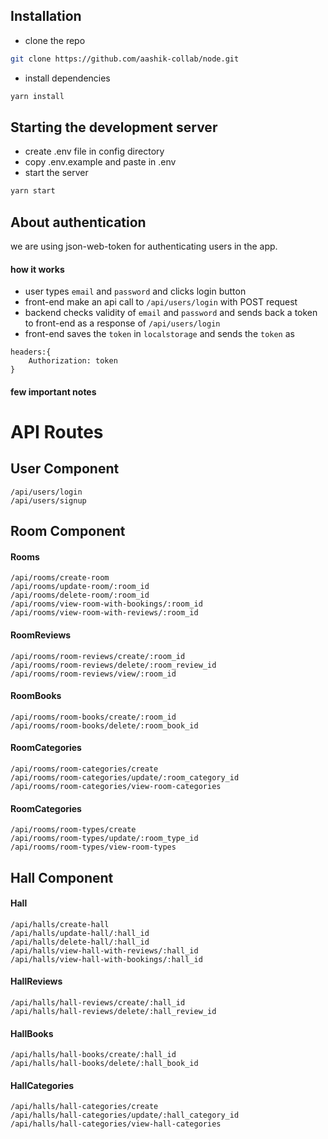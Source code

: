 ## Installation

-   clone the repo

```bash
git clone https://github.com/aashik-collab/node.git
```

-   install dependencies

```bash
yarn install
```

## Starting the development server

-   create .env file in config directory
-   copy .env.example and paste in .env
-   start the server

```bash
yarn start
```

## About authentication

we are using json-web-token for authenticating users in the app.

#### how it works

-   user types `email` and `password` and clicks login button
-   front-end make an api call to `/api/users/login` with POST request
-   backend checks validity of `email` and `password` and sends back a token to front-end as a response of `/api/users/login`
-   front-end saves the `token` in `localstorage` and sends the `token` as

```
headers:{
    Authorization: token
}
```

#### few important notes

# API Routes

## User Component

```
/api/users/login
/api/users/signup
```

## Room Component

#### Rooms

```
/api/rooms/create-room
/api/rooms/update-room/:room_id
/api/rooms/delete-room/:room_id
/api/rooms/view-room-with-bookings/:room_id
/api/rooms/view-room-with-reviews/:room_id
```

#### RoomReviews

```
/api/rooms/room-reviews/create/:room_id
/api/rooms/room-reviews/delete/:room_review_id
/api/rooms/room-reviews/view/:room_id
```

#### RoomBooks

```
/api/rooms/room-books/create/:room_id
/api/rooms/room-books/delete/:room_book_id
```

#### RoomCategories

```
/api/rooms/room-categories/create
/api/rooms/room-categories/update/:room_category_id
/api/rooms/room-categories/view-room-categories
```

#### RoomCategories

```
/api/rooms/room-types/create
/api/rooms/room-types/update/:room_type_id
/api/rooms/room-types/view-room-types
```

## Hall Component

#### Hall

```
/api/halls/create-hall
/api/halls/update-hall/:hall_id
/api/halls/delete-hall/:hall_id
/api/halls/view-hall-with-reviews/:hall_id
/api/halls/view-hall-with-bookings/:hall_id
```

#### HallReviews

```
/api/halls/hall-reviews/create/:hall_id
/api/halls/hall-reviews/delete/:hall_review_id
```

#### HallBooks

```
/api/halls/hall-books/create/:hall_id
/api/halls/hall-books/delete/:hall_book_id
```

#### HallCategories

```
/api/halls/hall-categories/create
/api/halls/hall-categories/update/:hall_category_id
/api/halls/hall-categories/view-hall-categories

```
